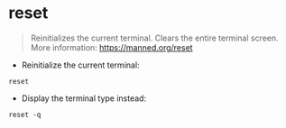 # reset

> Reinitializes the current terminal. Clears the entire terminal screen.
> More information: <https://manned.org/reset>

- Reinitialize the current terminal:

`reset`

- Display the terminal type instead:

`reset -q`
